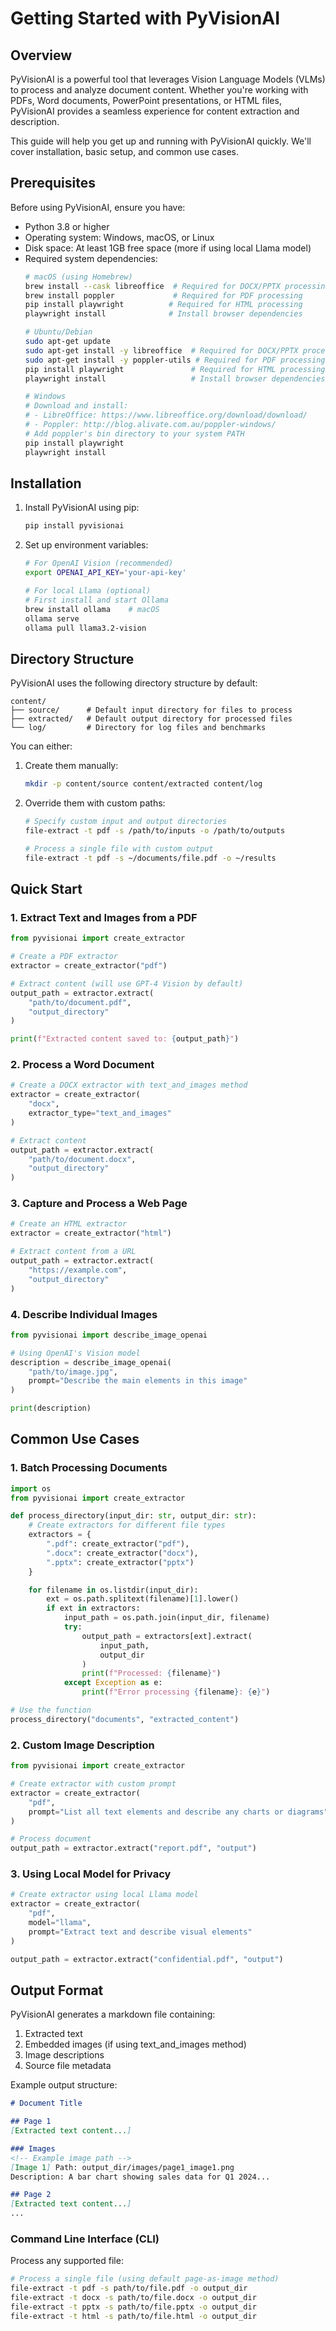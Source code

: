 # Getting Started with PyVisionAI

## Overview

PyVisionAI is a powerful tool that leverages Vision Language Models (VLMs) to process and analyze document content. Whether you're working with PDFs, Word documents, PowerPoint presentations, or HTML files, PyVisionAI provides a seamless experience for content extraction and description.

This guide will help you get up and running with PyVisionAI quickly. We'll cover installation, basic setup, and common use cases.

## Prerequisites

Before using PyVisionAI, ensure you have:

- Python 3.8 or higher
- Operating system: Windows, macOS, or Linux
- Disk space: At least 1GB free space (more if using local Llama model)
- Required system dependencies:
    ```bash
    # macOS (using Homebrew)
    brew install --cask libreoffice  # Required for DOCX/PPTX processing
    brew install poppler             # Required for PDF processing
    pip install playwright          # Required for HTML processing
    playwright install              # Install browser dependencies

    # Ubuntu/Debian
    sudo apt-get update
    sudo apt-get install -y libreoffice  # Required for DOCX/PPTX processing
    sudo apt-get install -y poppler-utils # Required for PDF processing
    pip install playwright               # Required for HTML processing
    playwright install                   # Install browser dependencies

    # Windows
    # Download and install:
    # - LibreOffice: https://www.libreoffice.org/download/download/
    # - Poppler: http://blog.alivate.com.au/poppler-windows/
    # Add poppler's bin directory to your system PATH
    pip install playwright
    playwright install
    ```

## Installation

1. Install PyVisionAI using pip:
   ```bash
   pip install pyvisionai
   ```

2. Set up environment variables:
   ```bash
   # For OpenAI Vision (recommended)
   export OPENAI_API_KEY='your-api-key'

   # For local Llama (optional)
   # First install and start Ollama
   brew install ollama    # macOS
   ollama serve
   ollama pull llama3.2-vision
   ```

## Directory Structure

PyVisionAI uses the following directory structure by default:
```
content/
├── source/      # Default input directory for files to process
├── extracted/   # Default output directory for processed files
└── log/         # Directory for log files and benchmarks
```

You can either:
1. Create them manually:
   ```bash
   mkdir -p content/source content/extracted content/log
   ```
2. Override them with custom paths:
   ```bash
   # Specify custom input and output directories
   file-extract -t pdf -s /path/to/inputs -o /path/to/outputs

   # Process a single file with custom output
   file-extract -t pdf -s ~/documents/file.pdf -o ~/results
   ```

## Quick Start

### 1. Extract Text and Images from a PDF

```python
from pyvisionai import create_extractor

# Create a PDF extractor
extractor = create_extractor("pdf")

# Extract content (will use GPT-4 Vision by default)
output_path = extractor.extract(
    "path/to/document.pdf",
    "output_directory"
)

print(f"Extracted content saved to: {output_path}")
```

### 2. Process a Word Document

```python
# Create a DOCX extractor with text_and_images method
extractor = create_extractor(
    "docx",
    extractor_type="text_and_images"
)

# Extract content
output_path = extractor.extract(
    "path/to/document.docx",
    "output_directory"
)
```

### 3. Capture and Process a Web Page

```python
# Create an HTML extractor
extractor = create_extractor("html")

# Extract content from a URL
output_path = extractor.extract(
    "https://example.com",
    "output_directory"
)
```

### 4. Describe Individual Images

```python
from pyvisionai import describe_image_openai

# Using OpenAI's Vision model
description = describe_image_openai(
    "path/to/image.jpg",
    prompt="Describe the main elements in this image"
)

print(description)
```

## Common Use Cases

### 1. Batch Processing Documents

```python
import os
from pyvisionai import create_extractor

def process_directory(input_dir: str, output_dir: str):
    # Create extractors for different file types
    extractors = {
        ".pdf": create_extractor("pdf"),
        ".docx": create_extractor("docx"),
        ".pptx": create_extractor("pptx")
    }

    for filename in os.listdir(input_dir):
        ext = os.path.splitext(filename)[1].lower()
        if ext in extractors:
            input_path = os.path.join(input_dir, filename)
            try:
                output_path = extractors[ext].extract(
                    input_path,
                    output_dir
                )
                print(f"Processed: {filename}")
            except Exception as e:
                print(f"Error processing {filename}: {e}")

# Use the function
process_directory("documents", "extracted_content")
```

### 2. Custom Image Description

```python
from pyvisionai import create_extractor

# Create extractor with custom prompt
extractor = create_extractor(
    "pdf",
    prompt="List all text elements and describe any charts or diagrams"
)

# Process document
output_path = extractor.extract("report.pdf", "output")
```

### 3. Using Local Model for Privacy

```python
# Create extractor using local Llama model
extractor = create_extractor(
    "pdf",
    model="llama",
    prompt="Extract text and describe visual elements"
)

output_path = extractor.extract("confidential.pdf", "output")
```

## Output Format

PyVisionAI generates a markdown file containing:
1. Extracted text
2. Embedded images (if using text_and_images method)
3. Image descriptions
4. Source file metadata

Example output structure:
```markdown
# Document Title

## Page 1
[Extracted text content...]

### Images
<!-- Example image path -->
[Image 1] Path: output_dir/images/page1_image1.png
Description: A bar chart showing sales data for Q1 2024...

## Page 2
[Extracted text content...]
...
```

### Command Line Interface (CLI)

Process any supported file:

```bash
# Process a single file (using default page-as-image method)
file-extract -t pdf -s path/to/file.pdf -o output_dir
file-extract -t docx -s path/to/file.docx -o output_dir
file-extract -t pptx -s path/to/file.pptx -o output_dir
file-extract -t html -s path/to/file.html -o output_dir